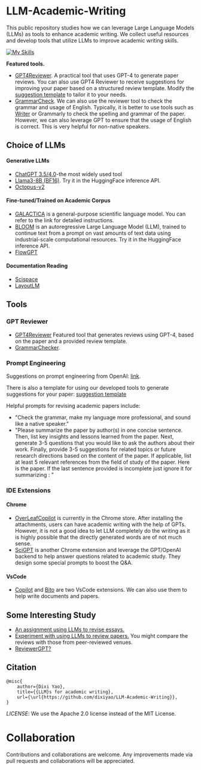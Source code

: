 # LLM-Academic-Writing
This public repository studies how we can leverage Large Language Models (LLMs) as tools to enhance academic writing. We collect useful resources and develop tools that utilize LLMs to improve academic writing skills.

[![My Skills](https://skillicons.dev/icons?i=rocket)](https://skillicons.dev) 

**Featured tools.**
- [GPT4Reviewer](https://github.com/dixiyao/LLM-Academic-Writing/blob/main/GPTReviewer). A practical tool that uses GPT-4 to generate paper reviews. You can also use GPT4 Reviewer to receive suggestions for improving your paper based on a structured review template. Modify the [suggestion template](https://github.com/dixiyao/LLM-Academic-Writing/blob/main/Prompts/suggestion_template.yml) to tailor it to your needs.
- [GrammarCheck](https://github.com/dixiyao/LLM-Academic-Writing/blob/main/GPTReviewer). We can also use the reviewer tool to check the grammar and usage of English. Typically, it is better to use tools such as [Writer](writer.com) or Grammarly to check the spelling and grammar of the paper. However, we can also leverage GPT to ensure that the usage of English is correct. This is very helpful for non-native speakers.

## Choice of LLMs
#### Generative LLMs
- [ChatGPT 3.5/4.0](https://chat.openai.com/)-the most widely used tool
- [Llama3-8B (BF16)](https://huggingface.co/meta-llama/Meta-Llama-3-8B-Instruct). Try it in the HuggingFace inference API.
- [Octopus-v2](https://github.com/dixiyao/LLM-Academic-Writing/blob/main/GenerativeLLM/octopus.py)

#### Fine-tuned/Trained on Academic Corpus
- [GALACTICA](https://github.com/paperswithcode/galai) is a general-purpose scientific language model. You can refer to the link for detailed instructions. 
- [BLOOM](https://huggingface.co/bigscience/bloom) is an autoregressive Large Language Model (LLM), trained to continue text from a prompt on vast amounts of text data using industrial-scale computational resources. Try it in the HuggingFace inference API.
- [FlowGPT](https://flowgpt.com/p/scigpt-universal-scientific-thought-experiment)

#### Documentation Reading
- [Scispace](https://typeset.io/)
- [LayoutLM ](https://huggingface.co/impira/layoutlm-document-qa)

## Tools
### GPT Reviewer
- [GPT4Reviewer](https://github.com/dixiyao/LLM-Academic-Writing/blob/main/GPTReviewer) Featured tool that generates reviews using GPT-4, based on the paper and a provided review template.
- [GrammarChecker](https://github.com/dixiyao/LLM-Academic-Writing/blob/main/GPTReviewer).
### Prompt Engineering
Suggestions on prompt engineering from OpenAI: [link](https://platform.openai.com/docs/guides/prompt-engineering/six-strategies-for-getting-better-results).

There is also a template for using our developed tools to generate suggestions for your paper: [suggestion template](https://github.com/dixiyao/LLM-Academic-Writing/blob/main/Prompts/suggestion_template.yml)

Helpful prompts for revising academic papers include:
- "Check the grammar, make my language more professional, and sound like a native speaker."
- "Please summarize the paper by author(s) in one concise sentence. Then, list key insights and lessons learned from the paper. Next, generate 3-5 questions that you would like to ask the authors about their work. Finally, provide 3-5 suggestions for related topics or future research directions based on the content of the paper. If applicable, list at least 5 relevant references from the field of study of the paper. Here is the paper. If the last sentence provided is incomplete just ignore it for summarizing : "
### IDE Extensions
#### Chrome
- [OverLeafCopilot](https://chromewebstore.google.com/detail/overleaf-copilot/eoadabdpninlhkkbhngoddfjianhlghb) is currently in the Chrome store. After installing the attachments, users can have academic writing with the help of GPTs. However, it is not a good idea to let LLM completely do the writing as it is highly possible that the directly generated words are of not much sense.
- [SciGPT](https://chromewebstore.google.com/detail/scigpt%EF%BC%9A%E6%80%BB%E7%BB%93%E7%A7%91%E5%AD%A6%E8%AE%BA%E6%96%87/paahiifbajkfokamacmmaakejigmgoke) is another Chrome extension and leverage the GPT/OpenAI backend to help answer questions related to academic study. They design some special prompts to boost the Q&A.
#### VsCode
- [Copilot](https://marketplace.visualstudio.com/items?itemName=GitHub.copilot) and [Bito](https://marketplace.visualstudio.com/items?itemName=Bito.Bito) are two VsCode extensions. We can also use them to help write documents and papers.

## Some Interesting Study
- [An assignment using LLMs to revise essays.](https://wac.colostate.edu/repository/collections/textgened/rhetorical-engagements/using-llms-as-peer-reviewers-for-revising-essays/)
- [Experiment with using LLMs to review papers.](https://github.com/Weixin-Liang/LLM-scientific-feedback) You might compare the reviews with those from peer-reviewed venues.
- [ReviewerGPT?](https://arxiv.org/pdf/2306.00622.pdf)

## Citation
```
@misc{
    author={Dixi Yao},
    title={{LLM}s for academic writing},
    url={\url{https://github.com/dixiyao/LLM-Academic-Writing}},
}
```
*LICENSE*: We use the Apache 2.0 license instead of the MIT License.

# Collaboration
Contributions and collaborations are welcome. Any improvements made via pull requests and collaborations will be appreciated.